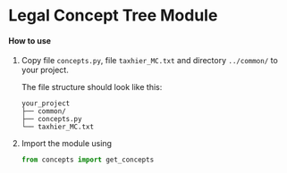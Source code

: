 # Legal Concept Tree Module
#### How to use

1. Copy file `concepts.py`, file `taxhier_MC.txt` and directory `../common/` to your project.

   The file structure should look like this:

    ```
    your_project
    ├── common/
    ├── concepts.py
    └── taxhier_MC.txt
    ```

2. Import the module using

   ```python
   from concepts import get_concepts
   ```
